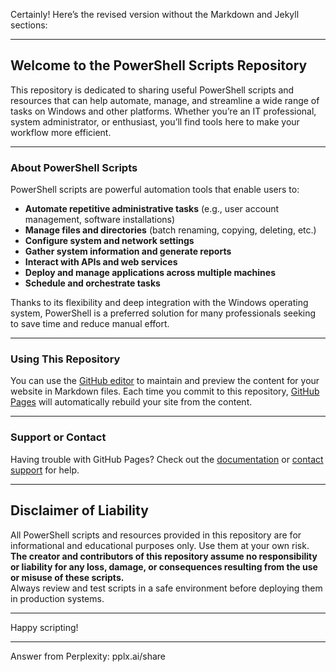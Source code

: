 Certainly! Here’s the revised version without the Markdown and Jekyll sections:

---

## Welcome to the PowerShell Scripts Repository

This repository is dedicated to sharing useful PowerShell scripts and resources that can help automate, manage, and streamline a wide range of tasks on Windows and other platforms. Whether you’re an IT professional, system administrator, or enthusiast, you’ll find tools here to make your workflow more efficient.

---

### About PowerShell Scripts

PowerShell scripts are powerful automation tools that enable users to:

- **Automate repetitive administrative tasks** (e.g., user account management, software installations)
- **Manage files and directories** (batch renaming, copying, deleting, etc.)
- **Configure system and network settings**
- **Gather system information and generate reports**
- **Interact with APIs and web services**
- **Deploy and manage applications across multiple machines**
- **Schedule and orchestrate tasks**

Thanks to its flexibility and deep integration with the Windows operating system, PowerShell is a preferred solution for many professionals seeking to save time and reduce manual effort.

---

### Using This Repository

You can use the [GitHub editor](https://github.com/Dstanfield-Creator/Dstanfield-Creator.github.io/edit/main/README.md) to maintain and preview the content for your website in Markdown files. Each time you commit to this repository, [GitHub Pages](https://pages.github.com/) will automatically rebuild your site from the content.

---

### Support or Contact

Having trouble with GitHub Pages? Check out the [documentation](https://docs.github.com/categories/github-pages-basics/) or [contact support](https://support.github.com/contact) for help.

---

## Disclaimer of Liability

All PowerShell scripts and resources provided in this repository are for informational and educational purposes only. Use them at your own risk.  
**The creator and contributors of this repository assume no responsibility or liability for any loss, damage, or consequences resulting from the use or misuse of these scripts.**  
Always review and test scripts in a safe environment before deploying them in production systems.

---

Happy scripting!

---
Answer from Perplexity: pplx.ai/share
